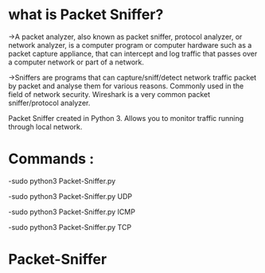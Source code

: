 # what is Packet Sniffer?

->A packet analyzer, also known as packet sniffer, protocol analyzer, or network analyzer, is a computer program or computer hardware such as a packet capture appliance,
that can intercept and log traffic that passes over a computer network or part of a network. 

->Sniffers are programs that can capture/sniff/detect network traffic packet by packet and analyse them for various reasons. 
Commonly used in the field of network security. Wireshark is a very common packet sniffer/protocol analyzer.
 





Packet Sniffer created in Python 3. Allows you to monitor traffic running through local network.

# Commands :

-sudo python3 Packet-Sniffer.py

-sudo python3 Packet-Sniffer.py UDP

-sudo python3 Packet-Sniffer.py ICMP

-sudo python3 Packet-Sniffer.py TCP
# Packet-Sniffer
